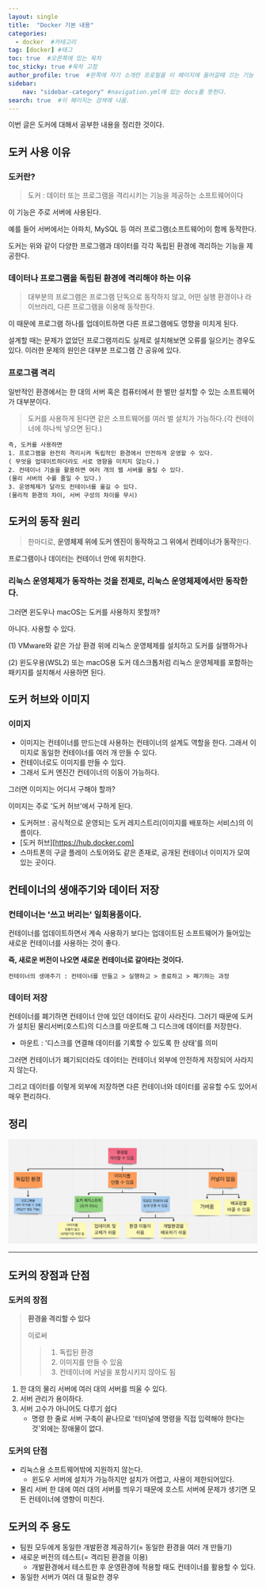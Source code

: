 ```yaml
---
layout: single
title:  "Docker 기본 내용"
categories: 
  - docker  #카테고리
tag: [docker] #태그
toc: true  #오른쪽에 있는 목차
toc_sticky: true #목차 고정
author_profile: true  #왼쪽에 자기 소개란 프로필을 이 페이지에 들어갈때 끄는 기능
sidebar:
    nav: "sidebar-category" #navigation.yml에 있는 docs를 뜻한다.
search: true  #이 페이지는 검색에 나옴.
---
```


이번 글은 도커에 대해서 공부한 내용을 정리한 것이다.

## 도커 사용 이유

### 도커란?

> 도커 : 데이터 또는 프로그램을 격리시키는 기능을 제공하는 소프트웨어이다

이 기능은 주로 서버에 사용된다.

예를 들어 서버에서는 아파치, MySQL 등 여러 프로그램(소프트웨어)이 함께 동작한다. 

도커는 위와 같이 다양한 프로그램과 데이터를 각각 독립된 환경에 격리하는 기능을 제공한다.

### 데이터나 프로그램을 독립된 환경에 격리해야 하는 이유

> 대부분의 프로그램은 프로그램 단독으로 동작하지 않고, 어떤 실행 환경이나 라이브러리, 다른 프로그램을 이용해 동작한다.

이 때문에 프로그램 하나를 업데이트하면 다른 프로그램에도 영향을 미치게 된다.

설계할 때는 문제가 없었던 프로그램끼리도 실제로 설치해보면 오류를 일으키는 경우도 있다. 이러한 문제의 원인은 대부분 프로그램 간 공유에 있다.

### 프로그램 격리

일반적인 환경에서는 한 대의 서버 혹은 컴퓨터에서 한 벌만 설치할 수 있는 소프트웨어가 대부분이다.

> 도커를 사용하게 된다면 같은 소프트웨어를 여러 벌 설치가 가능하다.(각 컨테이너에 하나씩 넣으면 된다.)

```plaintext
즉, 도커를 사용하면
1. 프로그램을 완전히 격리시켜 독립적인 환경에서 안전하게 운영할 수 있다.
( 무엇을 업데이트하더라도 서로 영향을 미치지 않는다.)
2. 컨테이너 기술을 활용하면 여러 개의 웹 서버를 올릴 수 있다.
(물리 서버의 수를 줄일 수 있다.)
3. 운영체제가 달라도 컨테이너를 옮길 수 있다.
(물리적 환경의 차이, 서버 구성의 차이를 무시)
```

## 도커의 동작 원리

> 한마디로, **운영체제 위에 도커 엔진이 동작하고 그 위에서 컨테이너가 동작**한다.

프로그램이나 데이터는 컨테이너 안에 위치한다.

### 리눅스 운영체제가 동작하는 것을 전제로, 리눅스 운영체제에서만 동작한다.

그러면 윈도우나 macOS는 도커를 사용하지 못할까?

아니다. 사용할 수 있다.

(1) VMware와 같은 가상 환경 위에 리눅스 운영체제를 설치하고 도커를 실행하거나 

(2) 윈도우용(WSL2) 또는 macOS용 도커 데스크톱처럼 리눅스 운영체제를 포함하는 패키지를 설치해서 사용하면 된다.

## 도커 허브와 이미지

### 이미지
- 이미지는 컨테이너를 만드는데 사용하는 컨테이너의 설계도 역할을 한다. 그래서 이미지로 동일한 컨테이너를 여러 개 만들 수 있다. 
- 컨테이너로도 이미지를 만들 수 있다.
- 그래서 도커 엔진간 컨테이너의 이동이 가능하다.

그러면 이미지는 어디서 구해야 할까?

이미지는 주로 '도커 허브'에서 구하게 된다. 
- 도커허브 : 공식적으로 운영되는 도커 레지스트리(이미지를 배포하는 서비스)의 이름이다.
- [도커 허브][https://hub.docker.com]
- 스마트폰의 구글 플레이 스토어와도 같은 존재로, 공개된 컨테이너 이미지가 모여 있는 곳이다.


## 컨테이너의 생애주기와 데이터 저장

### 컨테이너는 '쓰고 버리는' 일회용품이다.
컨테이너를 업데이트하면서 계속 사용하기 보다는 업데이트된 소프트웨어가 들어있는 새로운 컨테이너를 사용하는 것이 좋다.

**즉, 새로운 버전이 나오면 새로운 컨테이너로 갈아타는 것이다.**

```plaintext
컨테이너의 생애주기 : 컨테이너를 만들고 > 실행하고 > 종료하고 > 폐기하는 과정
```

### 데이터 저장
컨테이너를 폐기하면 컨테이너 안에 있던 데이터도 같이 사라진다. 그러기 때문에 도커가 설치된 물리서버(호스트)의 디스크를 마운트해 그 디스크에 데이터를 저장한다.

- 마운트 : '디스크를 연결해 데이터를 기록할 수 있도록 한 상태'를 의미
  
그러면 컨테이너가 폐기되더라도 데이터는 컨테이너 외부에 안전하게 저장되어 사라지지 않는다.

그리고 데이터를 이렇게 외부에 저장하면 다른 컨테이너와 데이터를 공유할 수도 있어서 매우 편리하다.

## 정리

![](/assets/images/2022-12-29/docker1.png)

- - -



## 도커의 장점과 단점

### 도커의 장점

> **환경을 격리할 수 있다** 
> 
> 이로써 
>   > 1. 독립된 환경
>   > 2. 이미지를 만들 수 있음
>   > 3. 컨테이너에 커널을 포함시키지 않아도 됨

1. 한 대의 물리 서버에 여러 대의 서버를 띄울 수 있다.
2. 서버 관리가 용이하다.
3. 서버 고수가 아니어도 다루기 쉽다
   - 명령 한 줄로 서버 구축이 끝나므로 '터미널에 명령을 직접 입력해야 한다는 것'외에는 장애물이 없다.

### 도커의 단점

- 리눅스용 소프트웨어밖에 지원하지 않는다.
  - 윈도우 서버에 설치가 가능하지만 설치가 어렵고, 사용이 제한되어있다.
- 물리 서버 한 대에 여러 대의 서버를 띄우기 때문에 호스트 서버에 문제가 생기면 모든 컨테이너에 영향이 미친다.


## 도커의 주 용도

- 팀원 모두에게 동일한 개발환경 제공하기(= 동일한 환경을 여러 개 만들기)
- 새로운 버전의 테스트(= 격리된 환경을 이용)
  - 개발환경에서 테스트한 후 운영환경에 적용할 때도 컨테이너를 활용할 수 있다.
- 동일한 서버가 여러 대 필요한 경우

